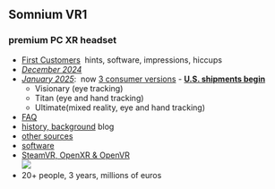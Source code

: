 ---
---
## Somnium VR1
### premium PC XR headset
- [First Customers](XR/first.htm)&nbsp; hints, software, impressions, hiccups
- [*December 2024*](XR/Dec2024.htm)
- [*January 2025*](XR/AMA3Jan25.htm):&nbsp; now [3 consumer versions](https://store.somniumspace.com/) - 
	[**U.S. shipments begin**](https://www.roadtovr.com/somnium-begins-shipping-vr1-pc-vr-headset-in-the-us-announces-incoming-price-hike/)
	- Visionary (eye tracking)
	- Titan (eye and hand tracking)
	- Ultimate(mixed reality, eye and hand tracking)
- [FAQ](XR/FAQ.htm)  
- [history, background](XR/VR1.html) blog
- [other sources](XR/Somnium_VR1_sources.htm)
- [software](XR/first.htm#software)  
- [SteamVR, OpenXR & OpenVR](XR/mbucchia.html)  
![](https://store.somniumspace.com/cdn/shop/files/VR1_0006_VR_ET_MR_HT_2_1500x_crop_center.jpg)
- 20+ people, 3 years, millions of euros
